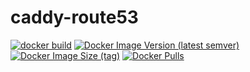 # caddy-route53

[![docker build](https://github.com/ShubhamTatvamasi/caddy-route53/actions/workflows/docker-build.yml/badge.svg)](https://github.com/ShubhamTatvamasi/caddy-route53/actions/workflows/docker-build.yml)
[![Docker Image Version (latest semver)](https://img.shields.io/docker/v/shubhamtatvamasi/caddy-route53?sort=semver)](https://hub.docker.com/r/shubhamtatvamasi/caddy-route53)
[![Docker Image Size (tag)](https://img.shields.io/docker/image-size/shubhamtatvamasi/caddy-route53/latest)](https://hub.docker.com/r/shubhamtatvamasi/caddy-route53)
[![Docker Pulls](https://img.shields.io/docker/pulls/shubhamtatvamasi/caddy-route53)](https://hub.docker.com/r/shubhamtatvamasi/caddy-route53)
